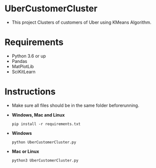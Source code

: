 # UberCustomerCluster
- This project Clusters of customers of Uber using KMeans Algorithm.

# Requirements
- Python 3.6 or up
- Pandas
- MatPlotLib
- SciKitLearn

# Instructions
- Make sure all files should be in the same folder beforerunning.

- **Windows, Mac and Linux**
  ``` 
  pip install -r requirements.txt
  ```
- **Windows**
  ```
  python UberCustomerCluster.py
  ```
- **Mac or Linux**
  ```
  python3 UberCustomerCluster.py
  ```

